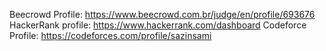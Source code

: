 Beecrowd Profile: https://www.beecrowd.com.br/judge/en/profile/693676  
HackerRank profile: https://www.hackerrank.com/dashboard
Codeforce Profile: https://codeforces.com/profile/sazinsami
